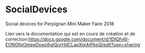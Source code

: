 # SocialDevices
Social devices for Perpignan Mini Maker Faire 2018

Lien vers la documentation qui est en cours de création et de correction:https://docs.google.com/document/d/1DlQfy6I-EONOfpOmeeDswz6glQorHdCLapXqrAiPkpQ/edit?usp=sharing

